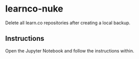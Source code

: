# learnco-nuke

Delete all learn.co repositories after creating a local backup.

## Instructions

Open the Jupyter Notebook and follow the instructions within.
